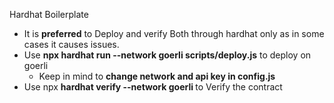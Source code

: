  Hardhat Boilerplate
- It is **preferred** to Deploy and verify Both through hardhat only as in some cases it causes issues.
- Use **npx hardhat run --network goerli scripts/deploy.js** to deploy on goerli
    - Keep in mind to **change network and api key in config.js**
- Use npx **hardhat verify --network goerli <Adddress>** to Verify the contract